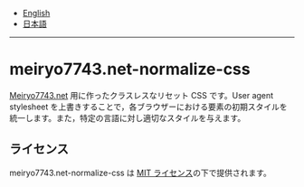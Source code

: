 - [English](./README.md)
- [日本語](./README.ja.md)

---

# meiryo7743.net-normalize-css

[Meiryo7743.net](https://meiryo7743.net) 用に作ったクラスレスなリセット CSS です。User agent stylesheet を上書きすることで，各ブラウザーにおける要素の初期スタイルを統一します。また，特定の言語に対し適切なスタイルを与えます。

## ライセンス

meiryo7743.net-normalize-css は [MIT ライセンス](./LICENSE)の下で提供されます。
